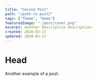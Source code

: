 ```yaml
---
title: "Second Post"
path: "/path-to-post2"
tags: ["Theme", "Demo"]
featuredImage: "./post/cover.png"
excerpt: Another Descriptive description.
created: 2020-03-17
updated: 2020-03-17
---
```

# Head

Another example of a post.
